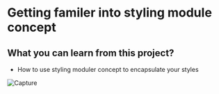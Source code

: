 # Getting familer into styling module concept

## What you can learn from this project?
- How to use styling moduler concept to encapsulate your styles

![Capture](https://user-images.githubusercontent.com/27633002/221367301-985f3965-685b-4e24-8947-53ff26ad950e.JPG)
